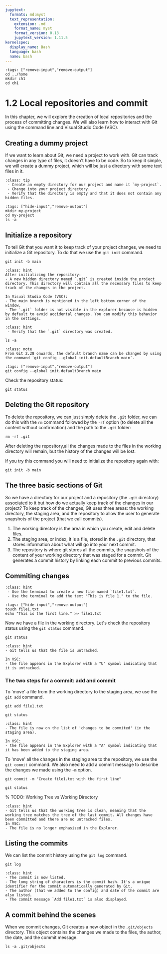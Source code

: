 ```yaml
---
jupytext:
  formats: md:myst
  text_representation:
    extension: .md
    format_name: myst
    format_version: 0.13
    jupytext_version: 1.11.5
kernelspec:
  display_name: Bash
  language: bash
  name: bash
---
```


```{code-cell} bash
:tags: ["remove-input","remove-output"]
cd ../home
mkdir ch1
cd ch1
```

# 1.2 Local repositories and commit

In this chapter, we will explore the creation of local repositories and the process of committing changes. We will also learn how to interact with Git using the command line and Visual Studio Code (VSC).

## Creating a dummy project
If we want to learn about Git, we need a project to work with. Git can track changes in any type of files, it doesn't have to be code. So to keep it simple, we will create a dummy project, which will be just a directory with some text files in it.

```{admonition} Test your knowledge
:class: tip 
 - Create an empty directory for our project and name it `my-project`.
 - Change into your project directory.
 - Verify that the directory is empty and that it does not contain any hidden files.
```

```{code-cell} bash
:tags: ["hide-input","remove-output"]
mkdir my-project
cd my-project
ls -a
```

## Initialize a repository
To tell Git that you want it to keep track of your project changes, we need to initialize a Git repository. To do that we use the `git init` command. 

```{code-cell} bash
git init -b main
```

```{admonition} What to notice
:class: hint
After initializing the repository:
- A new hidden directory named `.git` is created inside the project directory. This directory will contain all the necessary files to keep track of the changes in the project.

In Visual Studio Code (VSC):
- The main branch is mentioned in the left bottom corner of the window.
- The `.git` folder is not visible in the explorer because is hidden by default to avoid accidental changes. You can modify this behavior in the settings.
```

```{admonition} Test your knowledge
:class: hint 
 - Verify that the `.git` directory was created.
```

```{code-cell} bash
ls -a
```

```{admonition} Know more: Main vs Master branch
:class: note
From Git 2.28 onwards, the default branch name can be changed by using the command `git config --global init.defaultBranch main`.
```

```{code-cell} bash
:tags: ["remove-input","remove-output"]
git config --global init.defaultBranch main
```

Check the repository status:

```{code-cell} bash
git status
```
## Deleting the Git repository
To delete the repository, we can just simply delete the `.git` folder, we can do this with the `rm` command followed by the `-rf` option (to delete all the content without confirmation) and the path to the `.git` folder:

```{code-cell} bash
rm -rf .git
```

After deleting the repository,all the changes made to the files in the working directory will remain, but the history of the changes will be lost.

If you try this command you will need to initialize the repository again with:

```{code-cell} bash
git init -b main
```

## The three basic sections of Git
So we have a directory for our project and a repository (the `.git` directory) associated to it but how do we actually keep track of the changes in our project? To keep track of the changes, Git uses three areas: the working directory, the staging area, and the repository to allow the user to generate snapshots of the project (that we call commits). 

1. The working directory is the area in which you create, edit and delete files.
2. The staging area, or index, it is a file, stored in the `.git` directory, that stores information about what will go into your next commit.
3. The repository is where git stores all the commits, the snapshots of the content of your working directory that was staged for a commit. Git generates a commit history by linking each commit to previous commits.

## Commiting changes

```{admonition} Test your knowledge
:class: hint 
 - Use the terminal to create a new file named `file1.txt`.
 - Use the terminal to add the text "This is file 1." to the file.
```

```{code-cell} bash
:tags: ["hide-input","remove-output"]
touch file1.txt
echo "This is the first line." >> file1.txt
```

Now we have a file in the working directory. Let's check the repository status using the `git status` command.

```{code-cell} bash
git status
```

```{admonition} What to notice
:class: hint 
- Git tells us that the file is untracked.

In VSC:
- the file appears in the Explorer with a "U" symbol indicating that it is untracked.
```

### The two steps for a commit: add and commit
To 'move' a file from the working directory to the staging area, we use the `git add` command. 

```{code-cell} bash
git add file1.txt
```

```{code-cell} bash
git status
```

```{admonition} What to notice
:class: hint 
- The file is now on the list of 'changes to be commited' (in the staging area).

In VSC:
- the file appears in the Explorer with a "A" symbol indicating that it has been added to the staging area.
```

To 'move' all the changes in the staging area to the repository, we use the `git commit` command. We also need to add a commit message to describe the changes we made using the `-m` option. 

```{code-cell} bash
git commit -m "Create file1.txt with the first line"
```

```{code-cell} bash
git status
```

% TODO: Working Tree vs Working Directory

```{admonition} What to notice
:class: hint 
- Git tells us that the working tree is clean, meaning that the working tree matches the tree of the last commit. All changes have been committed and there are no untracked files.
In VSC:
- The file is no longer emphasized in the Explorer.
```

## Listing the commits
We can list the commit history using the `git log` command.

```{code-cell} bash
git log
```

```{admonition} What to notice
:class: hint 
- The commit is now listed.
- The long string of characters is the commit hash. It's a unique identifier for the commit automatically generated by Git.
- The author (that we added to the config) and date of the commit are also listed.
- The commit message `Add file1.txt` is also displayed.
```

## A commit behind the scenes

When we commit changes, Git creates a new object in the `.git/objects` directory. This object contains the changes we made to the files, the author, the date, and the commit message. 

```{code-cell} bash
ls -a .git/objects
```

